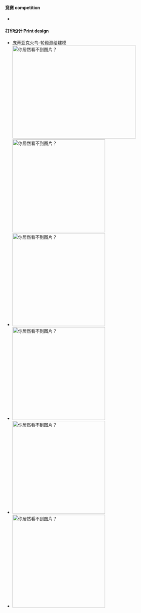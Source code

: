 
#### 竞赛 competition

- 

#### 打印设计 Print design

- 庞蒂亚克火鸟-轮毂测绘建模\
<img src="https://tvax1.sinaimg.cn/large/f3ee2721ly1i5j1307knbj21jc0v6q7s.jpg" alt="你居然看不到图片？" width="400" height="300"><img src="https://tvax1.sinaimg.cn/large/f3ee2721ly1i5j14cid21j26684mob29.jpg" alt="你居然看不到图片？" width="300" height="300">
- <img src="data" alt="你居然看不到图片？" width="300" height="300">
- <img src="data" alt="你居然看不到图片？" width="300" height="300">
- <img src="data" alt="你居然看不到图片？" width="300" height="300">
- <img src="data" alt="你居然看不到图片？" width="300" height="300">
